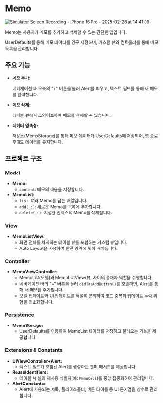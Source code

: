# Memo

![Simulator Screen Recording - iPhone 16 Pro - 2025-02-26 at 14 41 09](https://github.com/user-attachments/assets/77935b37-bca7-46d6-a916-22edc0a73cc9)


Memo는 사용자가 메모를 추가하고 삭제할 수 있는 간단한 앱입니다.

UserDefaults를 통해 메모 데이터를 영구 저장하며, 커스텀 뷰와 컨트롤러를 통해 메모 목록을 관리합니다.

## 주요 기능

- **메모 추가:**
    
    네비게이션 바 우측의 "+" 버튼을 눌러 Alert를 띄우고, 텍스트 필드를 통해 새 메모를 입력합니다.
    
- **메모 삭제:**
    
    테이블 뷰에서 스와이프하여 메모를 삭제할 수 있습니다.
    
- **데이터 영속성:**
    
    저장소(MemoStorage)를 통해 메모 데이터가 UserDefaults에 저장되어, 앱 종료 후에도 데이터를 유지합니다.
    

## 프로젝트 구조

### Model

- **Memo:**
    - `content`: 메모의 내용을 저장합니다.
- **MemoList:**
    - `list`: 여러 Memo를 담는 배열입니다.
    - `add(_:)`: 새로운 Memo를 목록에 추가합니다.
    - `delete(_:)`: 지정한 인덱스의 Memo를 삭제합니다.

### View

- **MemoListView:**
    - 화면 전체를 차지하는 테이블 뷰를 포함하는 커스텀 뷰입니다.
    - Auto Layout을 사용하여 안전 영역에 맞춰 배치됩니다.

### Controller

- **MemoViewController:**
    - MemoList(모델)와 MemoListView(뷰) 사이의 중재자 역할을 수행합니다.
    - 네비게이션 바의 "+" 버튼을 눌러 `didTapAddButton()`를 호출하면, Alert를 통해 새 메모를 추가합니다.
    - 모델 업데이트와 UI 업데이트를 적절히 분리하여 코드 중복과 업데이트 누락 위험을 최소화합니다.

### Persistence

- **MemoStorage:**
    - UserDefaults를 이용하여 MemoList 데이터를 저장하고 불러오는 기능을 제공합니다.

### Extensions & Constants

- **UIViewController+Alert:**
    - 텍스트 필드가 포함된 Alert를 생성하는 헬퍼 메서드를 제공합니다.
- **ReuseIdentifiers:**
    - 테이블 뷰 셀의 재사용 식별자(예: `MemoCell`)를 중앙 집중화하여 관리합니다.
- **AlertConstants:**
    - Alert에 사용되는 제목, 플레이스홀더, 버튼 타이틀 등 UI 문자열을 상수로 관리합니다.
